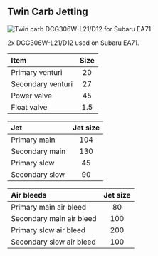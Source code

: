 ## Twin Carb Jetting

![Twin carb DCG306W-L21/D12 for Subaru EA71](https://cdn.discordapp.com/attachments/543713352505884695/1078913611340201984/IMG_7709.jpg)

2x DCG306W-L21/D12 used on Subaru EA71.

| Item | Size |
| :--- | :---: |
| Primary venturi | 20 |
| Secondary venturi | 27 |
| Power valve | 45 |
| Float valve | 1.5 |

| Jet | Jet size |
| :--- | :---: |
| Primary main | 104 |
| Secondary main | 130 |
| Primary slow | 45 |
| Secondary slow | 90 |

| Air bleeds | Jet size |
| :--- | :---: |
| Primary main air bleed | 80 |
| Secondary main air bleed | 100 |
| Primary slow air bleed | 200 |
| Secondary slow air bleed | 100 |
